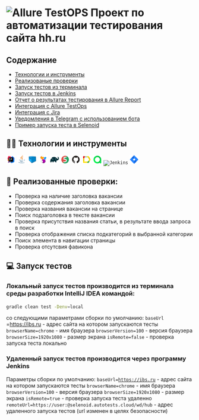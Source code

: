 # <img width="4%" title="Allure TestOPS" src="images/logo/hh_logo.svg"> Проект по автоматизации тестирования сайта hh.ru

##	Содержание

- [Технологии и инструменты](#technologist-технологии-и-инструменты)
- [Реализованыe проверки](#bookmark_tabs-реализованные-проверки)
- [Запуск тестов из терминала](#computer-запуск-тестов-из-терминала)
- [Запуск тестов в Jenkins](#-запуск-тестов-в-jenkins)
- [Отчет о результатах тестирования в Allure Report](#-отчет-о-результатах-тестирования-в-Allure-report)
- [Интеграция с Allure TestOps](#-интеграция-с-allure-testops)
- [Интеграция с Jira](#-интеграция-с-jira)
- [Уведомления в Telegram с использованием бота](#-уведомления-в-telegram-с-использованием-бота)
- [Пример запуска теста в Selenoid](#-пример-запуска-теста-в-selenoid)


## :technologist: Технологии и инструменты



<code><img width="5%" title="IntelliJ IDEA" src="images/icons/Idea.svg"></code>
<code><img width="5%" title="Java" src="images/icons/Java.svg"></code>
<code><img width="5%" title="Selenoid" src="images/icons/Selenoid.svg"></code>
<code><img width="5%" title="Selenide" src="images/icons/Selenide.svg"></code>
<code><img width="5%" title="Gradle" src="images/icons/Gradle.svg"></code>
<code><img width="5%" title="Junit5" src="images/icons/Junit5.svg"></code>
<code><img width="5%" title="GitHub" src="images/icons/GitHub.svg"></code>
<code><img width="5%" title="Allure Report" src="images/icons/Allure.svg"></code>
<code><img width="5%" title="Allure TestOps" src="images/icons/Allure_TO.svg"></code>
<code><img width="5%" title="Jenkins" src="images/icons/Jenkins_logo.svg"></code>
<code><img width="5%" title="Jira" src="images/icons/Jira.svg"></code>

## :bookmark_tabs: Реализованные проверки:

- Проверка на наличие заголовка вакансии
- Проверка содержания заголовка вакансии
- Проверка названия вакансии на странице
- Поиск подзаголовка в тексте вакансии
- Проверка присутствия названия статьи, в результате ввода запроса в поиск
- Проверка отображения списка подкатегорий в выбранной категории 
- Поиск элемента в навигации страницы
- Проверка отсутсвия фавикона

## :computer: Запуск тестов

### Локальный запуск тестов производится из терминала среды разработки IntelliJ IDEA командой:
```bash
gradle clean test -Denv=local
```
 со следующими параметрами сборки по умолчанию:
 <code>baseUrl</code> =https://ibs.ru - адрес сайта на котором запускаются тесты
 <code>browserName=chrome</code> - имя браузера
 <code>browserVersion=100</code> - версия браузера
 <code>browserSize=1920x1080</code> - размер экрана
 <code>isRemote=false</code> - проверка запуска теста локально


### Удаленный запуск тестов производится через программу Jenkins 

 Параметры сборки по умолчанию:
 <code>baseUrl=https://ibs.ru</code> - адрес сайта на котором запускаются тесты
 <code>browserName=chrome</code> - имя браузера
 <code>browserVersion=100</code> - версия браузера
 <code>browserSize=1920x1080</code> - размер экрана
 <code>isRemote=true</code> - проверка запуска теста удаленно
 <code>remoteUrl=https://user:@selenoid.autotests.cloud/wd/hub</code> - адрес удаленного запуска тестов (url изменен в целях безопасности)
